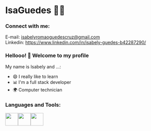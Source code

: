 <!--

### Hi there 👋
**IsaGuedes/Isabely Guedes** is a ✨ _special_ ✨ repository because its `README.md` (this file) appears on your GitHub profile.

Here are some ideas to get you started:

- 🌱 I’m currently learning: Python
- 😄 Pronouns: she/her
-->
# IsaGuedes :man_technologist:
<h3 align="left">Connect with me:</h3>
<p align="left">
</p>

 E-mail: isabelyromaoguedescruz@gmail.com<br>
Linkedin: https://www.linkedin.com/in/isabely-guedes-b42287290/

### Hellooo! 👋 Welcome to my profile

My name is Isabely and ...:

 - 😄 I really like to learn
 - 📊 I'm a full stack developer
 - 🌍 Computer technician

<h3 align="left">Languages and Tools:
</h3>
<p align="left"><img src="https://upload.wikimedia.org/wikipedia/commons/thumb/d/d5/CSS3_logo_and_wordmark.svg/1452px-CSS3_logo_and_wordmark.svg.png" width="40" height="40"><img src="https://cdn-icons-png.flaticon.com/512/174/174854.png" width="40" height="40"><img src="https://banner2.cleanpng.com/20190202/ih/kisspng-javascript-logo-clip-art-download-copyright-my-profi-world-web-development-5c5543cbb2e0a4.8864677915490917877327.jpg" width="40" height="40"> 

